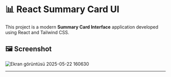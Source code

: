 # 📊 React Summary Card UI

This project is a modern **Summary Card Interface** application developed using React and Tailwind CSS.

## 🖼️ Screenshot

![Ekran görüntüsü 2025-05-22 160630](https://github.com/user-attachments/assets/02511541-4b81-4d05-b679-4de973ec70e1)

---

